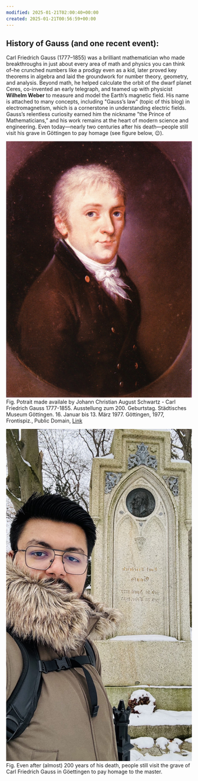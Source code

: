 ```yaml
---
modified: 2025-01-21T02:00:40+00:00
created: 2025-01-21T00:56:59+00:00
---
```

## History of Gauss (and one recent event):

Carl Friedrich Gauss (1777–1855) was a brilliant mathematician who made breakthroughs in just about every area of math and physics you can think of–he crunched numbers like a prodigy even as a kid, later proved key theorems in algebra and laid the groundwork for number theory, geometry, and analysis. Beyond math, he helped calculate the orbit of the dwarf planet Ceres, co-invented an early telegraph, and teamed up with physicist **Wilhelm Weber** to measure and model the Earth’s magnetic field. His name is attached to many concepts, including "Gauss’s law" (topic of this blog) in electromagnetism, which is a cornerstone in understanding electric fields. Gauss’s relentless curiosity earned him the nickname "the Prince of Mathematicians,” and his work remains at the heart of modern science and engineering. Even today—nearly two centuries after his death—people still visit his grave in Göttingen to pay homage (see figure below, 😉).

![|250](_Media/20250120200507219_Gauss%20law%20of%20Electrostatics.png)
Fig. Potrait made availale by Johann Christian August Schwartz - Carl Friedrich Gauss 1777-1855. Ausstellung zum 200. Geburtstag. Städtisches Museum Göttingen. 16. Januar bis 13. März 1977. Göttingen, 1977, Frontispiz., Public Domain, <a href="https://commons.wikimedia.org/w/index.php?curid=65731822">Link</a>

![|250](_Media/20250120200806664_Gauss%20law%20of%20Electrostatics.png)
Fig. Even after (almost) 200 years of his death, people still visit the grave of Carl Friedrich Gauss in Göettingen to pay homage to the master. 